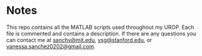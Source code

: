 # Notes

This repo contains all the MATLAB scripts used throughout my UROP. Each file is commented and contains a description. If there are any questions you can contact me at sanchv@mit.edu, vsg@stanford.edu, or vanessa.sanchez0202@gmail.com.



